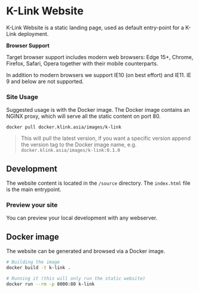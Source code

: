 # K-Link Website

K-Link Website is a static landing page, used as default entry-point for a K-Link deployment.

**Browser Support**

Target browser support includes modern web browsers: Edge 15+, Chrome, Firefox, Safari, Opera together with their mobile counterparts.

In addition to modern browsers we support IE10 (on best effort) and IE11. IE 9 and below are not supported.


### Site Usage

Suggested usage is with the Docker image. The Docker image contains an NGINX proxy, which will serve all the static content on port 80.

```
docker pull docker.klink.asia/images/k-link
```

> This will pull the latest version, if you want a specific version append the version tag to the Docker image name, e.g. `docker.klink.asia/images/k-link:0.1.0`

## Development

The website content is located in the `/source` directory. The `index.html` file is the main entrypoint.

### Preview your site

You can preview your local development with any webserver.

## Docker image

The website can be generated and browsed via a Docker image.

```bash
# Building the image
docker build -t k-link .

# Running it (this will only run the static website)
docker run --rm -p 8000:80 k-link
```
